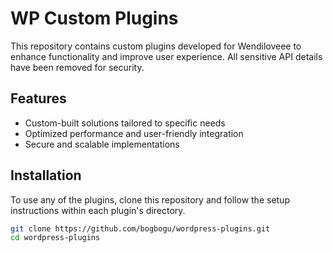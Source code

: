# WP Custom Plugins

This repository contains custom plugins developed for Wendiloveee to enhance functionality and improve user experience. All sensitive API details have been removed for security.

## Features
- Custom-built solutions tailored to specific needs
- Optimized performance and user-friendly integration
- Secure and scalable implementations

## Installation
To use any of the plugins, clone this repository and follow the setup instructions within each plugin's directory.

```bash
git clone https://github.com/bogbogu/wordpress-plugins.git
cd wordpress-plugins
